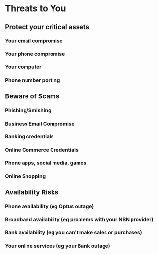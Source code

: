 # Threats to You

## Protect your critical assets
### Your email compromise
<!--  Password reset for all accounts -->
### Your phone compromise
<!--  Account access, SMS password resets, Banking apps -->
### Your computer
<!--  Malware -->
### Phone number porting

## Beware of Scams
### Phishing/Smishing
<!--  Never click or tap links from email or SMS - you don't control them -->
### Business Email Compromise
<!--  Double check bank account details via telephone -->
### Banking credentials
### Online Commerce Credentials
### Phone apps, social media, games
<!--  Rooted phones -->
### Online Shopping
<!--  trusted only, check the URL -->
<!--  Digital card, dynamic payment details from app?  -->

## Availability Risks
### Phone availability (eg Optus outage)
### Broadband availability (eg problems with your NBN provider)
### Bank availability (eg you can't make sales or purchases)
### Your online services (eg your Bank outage)
